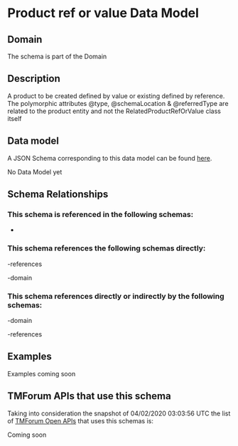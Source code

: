 # Product ref or value Data Model

## Domain

The  schema is part of the  Domain

## Description

A product to be created defined by value or existing defined by reference. The polymorphic attributes @type, @schemaLocation &amp; @referredType are related to the product entity and not the RelatedProductRefOrValue class itself

## Data model

A JSON Schema corresponding to this data model can be found
[here](https://github.com/tmforum-rand/schemas/blob/candidates/Product/ProductRefOrValue.schema.json).

No Data Model yet

## Schema Relationships

### This schema is referenced in the following schemas:

-

### This schema references the following schemas directly:

-references

-domain

### This schema references directly or indirectly by the following schemas:

-domain

-references



## Examples

Examples coming soon

## TMForum APIs that use this schema

Taking into consideration the snapshot of 04/02/2020 03:03:56 UTC the list of [TMForum Open APIs](https://www.tmforum.org/open-apis/) that uses this schemas is:

Coming soon